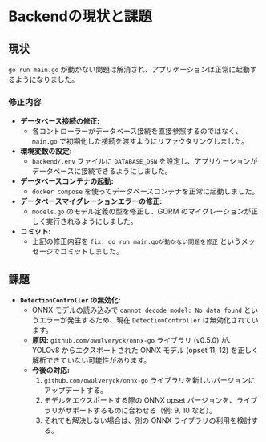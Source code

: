 # Backendの現状と課題

## 現状

`go run main.go` が動かない問題は解消され、アプリケーションは正常に起動するようになりました。

### 修正内容
- **データベース接続の修正:**
  - 各コントローラーがデータベース接続を直接参照するのではなく、`main.go` で初期化した接続を渡すようにリファクタリングしました。
- **環境変数の設定:**
  - `backend/.env` ファイルに `DATABASE_DSN` を設定し、アプリケーションがデータベースに接続できるようにしました。
- **データベースコンテナの起動:**
  - `docker compose` を使ってデータベースコンテナを正常に起動しました。
- **データベースマイグレーションエラーの修正:**
  - `models.go` のモデル定義の型を修正し、GORM のマイグレーションが正しく実行されるようにしました。
- **コミット:**
  - 上記の修正内容を `fix: go run main.goが動かない問題を修正` というメッセージでコミットしました。

## 課題

- **`DetectionController` の無効化:**
  - ONNX モデルの読み込みで `cannot decode model: No data found` というエラーが発生するため、現在 `DetectionController` は無効化されています。
  - **原因:** `github.com/owulveryck/onnx-go` ライブラリ (v0.5.0) が、YOLOv8 からエクスポートされた ONNX モデル (opset 11, 12) を正しく解析できていない可能性があります。
  - **今後の対応:**
    1. `github.com/owulveryck/onnx-go` ライブラリを新しいバージョンにアップデートする。
    2. モデルをエクスポートする際の ONNX opset バージョンを、ライブラリがサポートするものに合わせる（例: 9, 10 など）。
    3. それでも解決しない場合は、別の ONNX ライブラリの利用を検討する。
